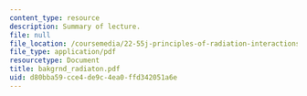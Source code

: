 ```yaml
---
content_type: resource
description: Summary of lecture.
file: null
file_location: /coursemedia/22-55j-principles-of-radiation-interactions-fall-2004/d80bba59cce4de9c4ea0ffd342051a6e_bakgrnd_radiaton.pdf
file_type: application/pdf
resourcetype: Document
title: bakgrnd_radiaton.pdf
uid: d80bba59-cce4-de9c-4ea0-ffd342051a6e
---
```

